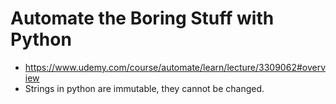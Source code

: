# Automate the Boring Stuff with Python

* <https://www.udemy.com/course/automate/learn/lecture/3309062#overview>
* Strings in python are immutable, they cannot be changed.
